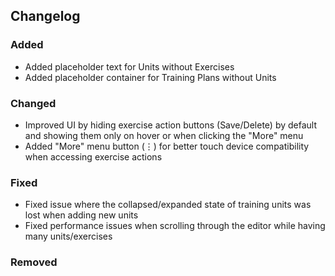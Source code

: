 ## Changelog

### Added

- Added placeholder text for Units without Exercises
- Added placeholder container for Training Plans without Units

### Changed

- Improved UI by hiding exercise action buttons (Save/Delete) by default and showing them only on hover or when clicking
  the "More" menu
- Added "More" menu button (⋮) for better touch device compatibility when accessing exercise actions

### Fixed

- Fixed issue where the collapsed/expanded state of training units was lost when adding new units
- Fixed performance issues when scrolling through the editor while having many units/exercises

### Removed
